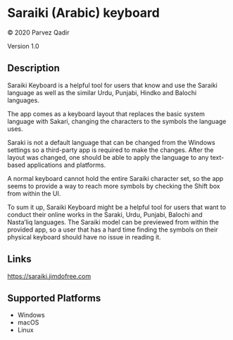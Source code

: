 Saraiki (Arabic) keyboard
==============

© 2020 Parvez Qadir

Version 1.0

Description
-----------

Saraiki Keyboard is a helpful tool for users that know and use the Saraiki language as well as the similar Urdu, Punjabi, Hindko and Balochi languages.

The app comes as a keyboard layout that replaces the basic system language with Sakari, changing the characters to the symbols the language uses.

Saraki is not a default language that can be changed from the Windows settings so a third-party app is required to make the changes. After the layout was changed, one should be able to apply the language to any text-based applications and platforms.

A normal keyboard cannot hold the entire Saraiki character set, so the app seems to provide a way to reach more symbols by checking the Shift box from within the UI.

To sum it up, Saraiki Keyboard might be a helpful tool for users that want to conduct their online works in the Saraki, Urdu, Punjabi, Balochi and Nasta’liq languages. The Saraiki model can be previewed from within the provided app, so a user that has a hard time finding the symbols on their physical keyboard should have no issue in reading it.

Links
-----
https://saraiki.jimdofree.com

Supported Platforms
-------------------
 * Windows
 * macOS
 * Linux
 